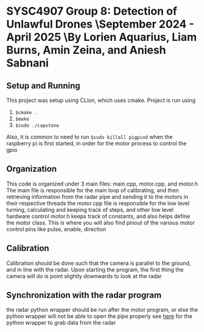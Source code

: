 # SYSC4907 Group 8: Detection of Unlawful Drones \September 2024 - April 2025 \By Lorien Aquarius, Liam Burns, Amin Zeina, and Aniesh Sabnani 

## Setup and Running
This project was setup using CLion, which uses cmake. Project is run using
1. `$cmake .`
2. `$make`
3. `$sudo ./capstone`

Also, it is common to need to run `$sudo killall pigpiod` when the raspberry pi is first started, in order for the motor process to control the gpio 
## Organization
This code is organized under 3 main files: main.cpp, motor.cpp, and motor.h
The main file is responsible for the main loop of calibrating, and then retrieving information from the radar pipe and sending it to the motors in their respective threads
the motor.cpp file is responsible for the low level turning, calculating and keeping track of steps, and other low level hardware control
motor.h keeps track of constants, and also helps define the motor class. This is where you will also find pinout of the various motor control pins like pulse, enable, direction

## Calibration
Calibration should be done such that the camera is parallel to the ground, and in line with the radar. Upon starting the program, the first thing the camera will do is
point slightly downwards to look at the radar

## Synchronization with the radar program
the radar python wrapper should be run after the motor program, or else the python wrapper will not be able to open the pipe properly
see [here](https://github.com/burnsy2830/ProjectStarshotRadarWrapper) for the python wrapper to grab data from the radar
